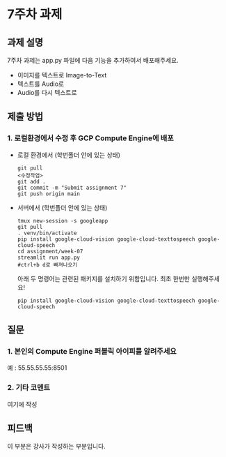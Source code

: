 # 7주차 과제


## 과제 설명
7주차 과제는 app.py 파일에 다음 기능을 추가하여서 배포해주세요.
- 이미지를 텍스트로 Image-to-Text
- 텍스트를 Audio로
- Audio를 다시 텍스트로

## 제출 방법
### 1. 로컬환경에서 수정 후 GCP Compute Engine에 배포
- 로컬 환경에서 (학번폴더 안에 있는 상태)
    ```
    git pull
    <수정작업>
    git add .
    git commit -m "Submit assignment 7"
    git push origin main
    ```
- 서버에서 (학번폴더 안에 있는 상태)
    ```
    tmux new-session -s googleapp
    git pull
    . venv/bin/activate
    pip install google-cloud-vision google-cloud-texttospeech google-cloud-speech
    cd assignment/week-07
    streamlit run app.py
    #ctrl+b d로 빠져나오기
    ```
    아래 두 명령어는 관련된 패키지를 설치하기 위함입니다. 최초 한번만 실행해주세요!
    ```
    pip install google-cloud-vision google-cloud-texttospeech google-cloud-speech
    ```


## 질문
### 1. 본인의 Compute Engine 퍼블릭 아이피를 알려주세요
예 : 55.55.55.55:8501

### 2. 기타 코멘트
여기에 작성

## 피드백
이 부분은 강사가 작성하는 부분입니다.
